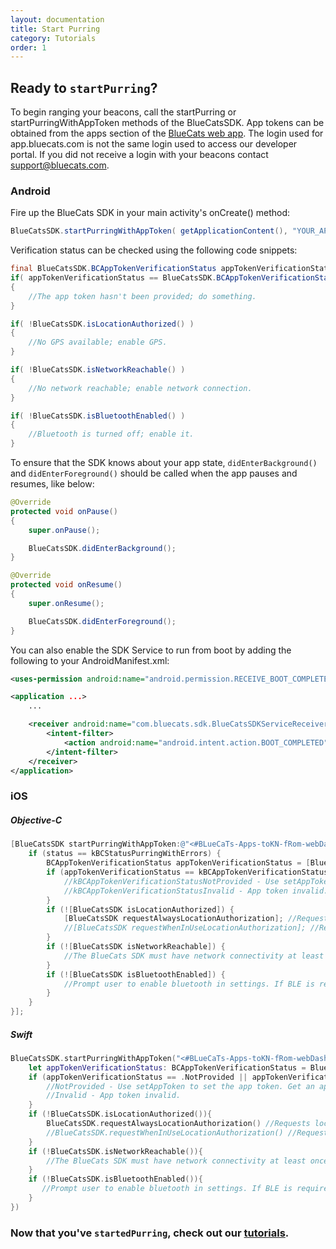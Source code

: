 ```yaml
---
layout: documentation
title: Start Purring
category: Tutorials
order: 1 
---
```


## Ready to `startPurring`?
To begin ranging your beacons, call the startPurring or startPurringWithAppToken methods of the BlueCatsSDK. App tokens can be obtained from the apps section of the [BlueCats web app](https://app.bluecats.com/apps). The login used for app.bluecats.com is not the same login used to access our developer portal. If you did not receive a login with your beacons contact support@bluecats.com.

### Android  
Fire up the BlueCats SDK in your main activity's onCreate() method:
```java
BlueCatsSDK.startPurringWithAppToken( getApplicationContent(), "YOUR_APP_TOKEN" );
```

Verification status can be checked using the following code snippets:
```java
final BlueCatsSDK.BCAppTokenVerificationStatus appTokenVerificationStatus = BlueCatsSDK.getAppTokenVerificationStatus();
if( appTokenVerificationStatus == BlueCatsSDK.BCAppTokenVerificationStatus.BC_APP_TOKEN_VERIFICATION_STATUS_NOT_PROVIDED )
{
	//The app token hasn't been provided; do something.
}

if( !BlueCatsSDK.isLocationAuthorized() )
{
	//No GPS available; enable GPS.
}

if( !BlueCatsSDK.isNetworkReachable() )
{
	//No network reachable; enable network connection.
}

if( !BlueCatsSDK.isBluetoothEnabled() )
{
	//Bluetooth is turned off; enable it.
}
```

To ensure that the SDK knows about your app state, `didEnterBackground()` and `didEnterForeground()` should be called when the app pauses and resumes, like below:
```java
@Override
protected void onPause()
{
	super.onPause();

	BlueCatsSDK.didEnterBackground();
}

@Override
protected void onResume()
{
	super.onResume();

	BlueCatsSDK.didEnterForeground();
}
```

You can also enable the SDK Service to run from boot by adding the following to your AndroidManifest.xml:
```xml
<uses-permission android:name="android.permission.RECEIVE_BOOT_COMPLETED" />

<application ...>
	...

	<receiver android:name="com.bluecats.sdk.BlueCatsSDKServiceReceiver" >
	    <intent-filter>
	        <action android:name="android.intent.action.BOOT_COMPLETED" />
	    </intent-filter>
	</receiver>
</application>
```

### iOS  
##### Objective-C
```objective-c
[BlueCatsSDK startPurringWithAppToken:@"<#BLueCaTs-Apps-toKN-fRom-webDashBoarD#>" completion:^(BCStatus status) {
    if (status == kBCStatusPurringWithErrors) {
        BCAppTokenVerificationStatus appTokenVerificationStatus = [BlueCatsSDK appTokenVerificationStatus];
        if (appTokenVerificationStatus == kBCAppTokenVerificationStatusNotProvided || appTokenVerificationStatus == kBCAppTokenVerificationStatusInvalid) {
            //kBCAppTokenVerificationStatusNotProvided - Use setAppToken to set the app token. Get an app token from app.bluecats.com
            //kBCAppTokenVerificationStatusInvalid - App token invalid.
        }
        if (![BlueCatsSDK isLocationAuthorized]) {
            [BlueCatsSDK requestAlwaysLocationAuthorization]; //Requests location use from the user even when the app is not in use.
            //[BlueCatsSDK requestWhenInUseLocationAuthorization]; //Requests location use when the app is in use.
        }
        if (![BlueCatsSDK isNetworkReachable]) {
            //The BlueCats SDK must have network connectivity at least once before ranging beacons. If this is the only error and the SDK has never reached the network purring will occur with network connectivity.
        }
        if (![BlueCatsSDK isBluetoothEnabled]) {
            //Prompt user to enable bluetooth in settings. If BLE is required for current functionality a modal is recommended.
        }
    }
}];
```

##### Swift
```swift
BlueCatsSDK.startPurringWithAppToken("<#BLueCaTs-Apps-toKN-fRom-webDashBoarD#>", completion: { (BCStatus) -> Void in
    let appTokenVerificationStatus: BCAppTokenVerificationStatus = BlueCatsSDK.appTokenVerificationStatus()
    if (appTokenVerificationStatus == .NotProvided || appTokenVerificationStatus == .Invalid){
        //NotProvided - Use setAppToken to set the app token. Get an app token from app.bluecats.com/apps
        //Invalid - App token invalid.
    }
    if (!BlueCatsSDK.isLocationAuthorized()){
        BlueCatsSDK.requestAlwaysLocationAuthorization() //Requests location use from the user even when the app is not in use.
        //BlueCatsSDK.requestWhenInUseLocationAuthorization() //Requests location use when the app is in use.
    }
    if (!BlueCatsSDK.isNetworkReachable()){
        //The BlueCats SDK must have network connectivity at least once before ranging beacons. If this is the only error and the SDK has never reached the network purring will occur with network connectivity.
    }
    if (!BlueCatsSDK.isBluetoothEnabled()){
       //Prompt user to enable bluetooth in settings. If BLE is required for current functionality a modal is recommended.
    }
})
```

### Now that you've `startedPurring`, check out our [tutorials](https://developer.bluecats.com/guides/categories/tutorials).
